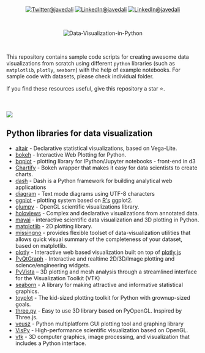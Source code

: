  <p align="center">
  <a href="https://twitter.com/javedali99"><img src="https://img.shields.io/badge/twitter-%231DA1F2.svg?&style=for-the-badge&logo=twitter&logoColor=white" alt="Twitter@javedali"></a>
  <a href="https://www.linkedin.com/in/javedali18"><img src="https://img.shields.io/badge/linkedin-%230077B5.svg?&style=for-the-badge&logo=linkedin&logoColor=white" alt="LinkedIn@javedali"></a>
 <a href="https://javedali.net"><img src="https://img.shields.io/badge/Website%20-%2302569B.svg?&style=for-the-badge&logo=WordPress&logoColor=white" alt="LinkedIn@javedali"></a>
</p>

</br>

<p align="center">
  <img src="https://user-images.githubusercontent.com/15319503/115972543-04513e80-a51d-11eb-8466-5f460b3cb1e0.png?raw=true" alt="Data-Visualization-in-Python"/>
</p>

</br>


This repository contains sample code scripts for creating awesome data visualizations from scratch using different `python` libraries (such as `matplotlib`, `plotly`, `seaborn`) with the help of example notebooks. For sample code with datasets, please check individual folder.

If you find these resources useful, give this repository a star ⭐️. 


</br>

<a href="https://mybinder.org/v2/gh/javedali99/python-data-visualization/HEAD"><img src="https://mybinder.org/badge_logo.svg"></a>
</br>

## Python libraries for data visualization

- [altair](https://altair-viz.github.io/) - Declarative statistical visualizations, based on Vega-Lite.
- [bokeh](http://bokeh.pydata.org/en/latest/) - Interactive Web Plotting for Python.
- [bqplot](https://github.com/bloomberg/bqplot) - plotting library for IPython/Jupyter notebooks - front-end in d3
- [Chartify](https://github.com/spotify/chartify) - Bokeh wrapper that makes it easy for data scientists to create charts.
- [dash](https://github.com/plotly/dash/) - Dash is a Python framework for building analytical web applications
- [diagram](https://github.com/tehmaze/diagram) - Text mode diagrams using UTF-8 characters
- [ggplot](https://github.com/yhat/ggpy) - plotting system based on [R's](#r-tools) ggplot2.
- [glumpy](https://github.com/glumpy/glumpy) - OpenGL scientific visualizations library.
- [holoviews](http://holoviews.org/) - Complex and declarative visualizations from annotated data.
- [mayai](http://docs.enthought.com/mayavi/mayavi/) - interactive scientific data visualization and 3D plotting in Python.
- [matplotlib](http://matplotlib.org/) - 2D plotting library.
- [missingno](https://github.com/ResidentMario/missingno) - provides flexible toolset of data-visualization utilities that allows quick visual summary of the completeness of your dataset, based on matplotlib.
- [plotly](https://plot.ly/python/) - Interactive web based visualization built on top of [plotly.js](https://github.com/plotly/plotly.js)
- [PyQtGraph](http://www.pyqtgraph.org/) - Interactive and realtime 2D/3D/Image plotting and science/engineering widgets.
- [PyVista](https://github.com/pyvista/pyvista) – 3D plotting and mesh analysis through a streamlined interface for the Visualization Toolkit (VTK)
- [seaborn](https://seaborn.pydata.org/) - A library for making attractive and informative statistical graphics.
- [toyplot](http://toyplot.readthedocs.io/en/stable/) - The kid-sized plotting toolkit for Python with grownup-sized goals.
- [three.py](https://github.com/stemkoski/three.py/) - Easy to use 3D library based on PyOpenGL. Inspired by Three.js.
- [veusz](https://veusz.github.io/) - Python multiplatform GUI plotting tool and graphing library
- [VisPy](http://vispy.org/) - High-performance scientific visualization based on OpenGL.
- [vtk](https://www.vtk.org/) - 3D computer graphics, image processing, and visualization that includes a Python interface.

